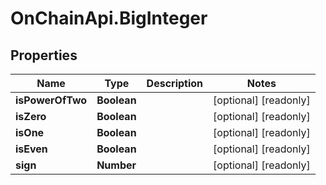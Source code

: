 # OnChainApi.BigInteger

## Properties

Name | Type | Description | Notes
------------ | ------------- | ------------- | -------------
**isPowerOfTwo** | **Boolean** |  | [optional] [readonly] 
**isZero** | **Boolean** |  | [optional] [readonly] 
**isOne** | **Boolean** |  | [optional] [readonly] 
**isEven** | **Boolean** |  | [optional] [readonly] 
**sign** | **Number** |  | [optional] [readonly] 


